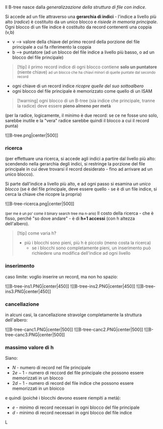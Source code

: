 Il B-tree nasce dalla *generalizzazione della struttura di file con indice*.

Si accede ad un file attraverso una **gerarchia di indici** - l'indice a livello più alto (*radice*) è costituito da un unico blocco e *risiede in memoria principale*.
Ogni blocco di un file indice è costituito da record contenenti una coppia (v,b)
- v -->  valore della chiave del primo record della porzione del file principale a cui fa riferimento la coppia
- b --> puntatore (ad un blocco del file indice a livello più basso, o ad un blocco del file principale)

>[!tip] il primo record indice di ogni blocco contiene **solo un puntatore** (niente chiave) <small>ad un blocco che ha chiavi minori di quelle puntate dal secondo record</small>

- ogni chiave di un record indice *ricopre quelle del suo sottoalbero*
- ogni blocco del file principale è memorizzato come quello di un ISAM

>[!warning] ogni blocco di un B-tree (sia indice che principale, tranne la radice) deve essere **pieno almeno per metà**

(per la radice, logicamente, il minimo è due record: se ce ne fosse uno solo, sarebbe inutile e la "vera" radice sarebbe quindi il blocco a cui il record punta)

![[B-tree.png|center|500]]

### ricerca
(per effettuare una ricerca, si accede agli indici a partire dal livello più alto: scendendo nella gerarchia degli indici, si restringe la porzione del file principale in cui deve trovarsi il record desiderato - fino ad arrivare ad un unico blocco).

Si parte dall'indice a livello più alto, e ad ogni passo si esamina *un unico blocco* (se è del file principale, deve essere quello - se è di un file indice, si cerca la chiave che ricopre la propria)

![[B-tree-ricerca.png|center|500]]

<small>(per me è un po' come il binary search tree ma n-ario)</small>
Il costo della ricerca - che è fisso, perché "so dove andare" - è di **h+1 accessi** (con h altezza dell'albero).

>[!tip] come varia h?
>- più i blocchi sono pieni, più h è piccolo (meno costa la ricerca)
>	- se i blocchi sono completamente pieni, un inserimento può richiedere una modifica dell'indice ad ogni livello

### inserimento
caso limite: voglio inserire un record, ma non ho spazio:
 
![[B-tree-ins1.PNG|center|450]]
![[B-tree-ins2.PNG|center|450]]
![[B-tree-ins3.PNG|center|450]]

### cancellazione
in alcuni casi, la cancellazione stravolge completamente la struttura dell'albero:

![[B-tree-canc1.PNG|center|500]]
![[B-tree-canc2.PNG|center|500]]
![[B-tree-canc3.PNG|center|500]]

### massimo valore di h
Siano:
- $N$ - numero di record nel file principale
- $2e-1$ - numero di reccord del file principale che possono essere memorizzati in un blocco
- $2d-1$ - numero di record del file indice che possono essere memorizzati in un bloicco

e quindi (poiché i blocchi devono essere riempiti a metà):
- $e$ - minimo di record necessari in ogni blocco del file principale
- $d$ - minimo di record necessari in ogni blocco del file indice

L